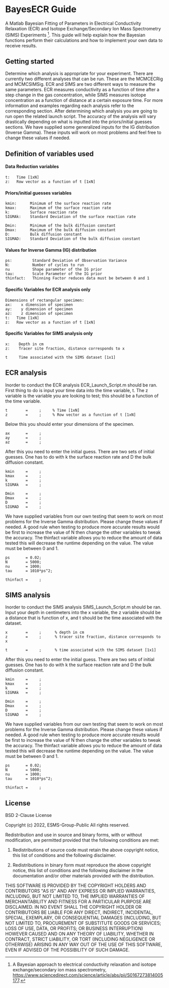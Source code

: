 # BayesECR Guide
A Matlab Bayesian Fitting of Parameters in Electrical Conductivity Relaxation (ECR) and Isotope Exchange/Secondary Ion Mass Spectrometry (SIMS) Experiments [^1].
This guide will help explain how the Bayesian functions perform their calculations and how to implement your own data to receive results.

## Getting started
Determine which analysis is appropriate for your experiment. There are currently two different analyses that can be run. These are the MCMCECRig and MCMCSIMSig. ECR and SIMS are two different ways to measure the same parameters. ECR measures conductivity as a function of time after a step change in the gas concentration, while SIMS measures isotope concentration as a function of distance at a certain exposure time. For more information and examples regarding each analysis refer to the corresponding section. After determining which analysis you are going to run open the related launch script. The accuracy of the analysis will vary drastically depending on what is inputted into the priors/initial guesses sections. We have supplied some generalized inputs for the IG distribution (Inverse Gamma). These inputs will work on most problems and feel free to change these values if needed.

## Definition of variables used
#### Data Reduction variables
```
t:   Time [1xN]
z:   Row vector as a function of t [1xN]
```

#### Priors/initial guesses variables
```
kmin:      Minimum of the surface reaction rate
kmax:      Maximum of the surface reaction rate
k:         Surface reaction rate
SIGMAk:    Standard Deviation of the surface reaction rate

Dmin:      Minimum of the bulk diffusion constant
Dmax:      Maximum of the bulk diffusion constant
D:         Bulk diffusion constant
SIGMAD:    Standard Deviation of the bulk diffusion constant
```

#### Values for Inverse Gamma (IG) distribution
```
ps:         Standard Deviation of Observation Variance
N:          Number of cycles to run
nu          Shape parameter of the IG prior
tau:        Scale Parameter of the IG prior
thinfact:   Thinning Factor reduces data must be between 0 and 1
```
#### Specific Variables for ECR analysis only
```
Dimensions of rectangular specimen:
ax:    x dimension of specimen
ay:    y dimension of specimen
az:    z dimension of specimen
t:   Time [1xN]
z:   Row vector as a function of t [1xN]
```

#### Specific Variables for SIMS analysis only
```
x:    Depth in cm
z:    Tracer site fraction, distance corresponds to x

t     Time associated with the SIMS dataset [1x1]
```


## ECR analysis
Inorder to conduct the ECR analysis ECR_Launch_Script.m should be ran. First thing to do is input your time data into the time variable, t. The z variable is the variable you are looking to test; this should be a function of the time variable.
```
t        =     ;     % Time [1xN]
z        =     ;     % Row vector as a function of t [1xN]
```
Below this you should enter your dimensions of the specimen.
```
ax       =     ;
ay       =     ;
az       =     ;
```
After this you need to enter the initial guess. There are two sets of initial guesses. One has to do with k the surface reaction rate and D the bulk diffusion constant.
```
kmin     =     ;
kmax     =     ;
k        =     ;
SIGMAk   =     ;

Dmin     =     ;
Dmax     =     ;
D        =     ;
SIGMAD   =     ;
```
We have supplied variables from our own testing that seem to work on most problems for the Inverse Gamma distribution. Please change these values if needed.
A good rule when testing to produce more accurate results would be first to increase the value of N then change the other variables to tweak the accuracy. The thinfact variable allows you to reduce the amount of data tested this will decrease the runtime depending on the value. The value must be between 0 and 1.
```
ps       = 0.02;        
N        = 5000;        
nu       = 1000;        
tau      = 1010*ps^2;   

thinfact =     ;
```

## SIMS analysis
Inorder to conduct the SIMS analysis SIMS_Launch_Script.m should be ran. Input your depth in centimeters into the x variable, the z variable should be a distance that is function of x, and t should be the time associated with the dataset.
```
x        =     ;      % depth in cm
z        =     ;      % tracer site fraction, distance corresponds to x

t        =     ;      % time associated with the SIMS dataset [1x1]
```


After this you need to enter the initial guess. There are two sets of initial guesses. One has to do with k the surface reaction rate and D the bulk diffusion constant.
```
kmin     =     ;
kmax     =     ;
k        =     ;
SIGMAk   =     ;

Dmin     =     ;
Dmax     =     ;
D        =     ;
SIGMAD   =     ;
```
We have supplied variables from our own testing that seem to work on most problems for the Inverse Gamma distribution. Please change these values if needed.
A good rule when testing to produce more accurate results would be first to increase the value of N then change the other variables to tweak the accuracy. The thinfact variable allows you to reduce the amount of data tested this will decrease the runtime depending on the value. The value must be between 0 and 1.
```
ps       = 0.02;        
N        = 5000;        
nu       = 1000;        
tau      = 1010*ps^2;   

thinfact =     ;
```




## License

BSD 2-Clause License

Copyright (c) 2022, ESMS-Group-Public
All rights reserved.

Redistribution and use in source and binary forms, with or without
modification, are permitted provided that the following conditions are met:

1. Redistributions of source code must retain the above copyright notice, this
   list of conditions and the following disclaimer.

2. Redistributions in binary form must reproduce the above copyright notice,
   this list of conditions and the following disclaimer in the documentation
   and/or other materials provided with the distribution.

THIS SOFTWARE IS PROVIDED BY THE COPYRIGHT HOLDERS AND CONTRIBUTORS "AS IS"
AND ANY EXPRESS OR IMPLIED WARRANTIES, INCLUDING, BUT NOT LIMITED TO, THE
IMPLIED WARRANTIES OF MERCHANTABILITY AND FITNESS FOR A PARTICULAR PURPOSE ARE
DISCLAIMED. IN NO EVENT SHALL THE COPYRIGHT HOLDER OR CONTRIBUTORS BE LIABLE
FOR ANY DIRECT, INDIRECT, INCIDENTAL, SPECIAL, EXEMPLARY, OR CONSEQUENTIAL
DAMAGES (INCLUDING, BUT NOT LIMITED TO, PROCUREMENT OF SUBSTITUTE GOODS OR
SERVICES; LOSS OF USE, DATA, OR PROFITS; OR BUSINESS INTERRUPTION) HOWEVER
CAUSED AND ON ANY THEORY OF LIABILITY, WHETHER IN CONTRACT, STRICT LIABILITY,
OR TORT (INCLUDING NEGLIGENCE OR OTHERWISE) ARISING IN ANY WAY OUT OF THE USE
OF THIS SOFTWARE, EVEN IF ADVISED OF THE POSSIBILITY OF SUCH DAMAGE.

[^1]: A Bayesian approach to electrical conductivity relaxation and isotope exchange/secondary ion mass spectrometry, https://www.sciencedirect.com/science/article/abs/pii/S0167273814005177.

